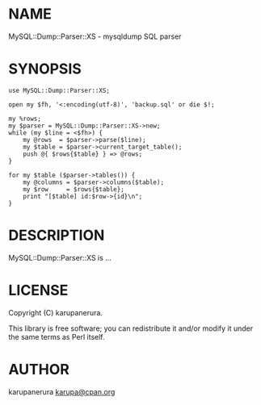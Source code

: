 
# NAME

MySQL::Dump::Parser::XS - mysqldump SQL parser

# SYNOPSIS

    use MySQL::Dump::Parser::XS;

    open my $fh, '<:encoding(utf-8)', 'backup.sql' or die $!;

    my %rows;
    my $parser = MySQL::Dump::Parser::XS->new;
    while (my $line = <$fh>) {
        my @rows  = $parser->parse($line);
        my $table = $parser->current_target_table();
        push @{ $rows{$table} } => @rows;
    }

    for my $table ($parser->tables()) {
        my @columns = $parser->columns($table);
        my $row     = $rows{$table};
        print "[$table] id:$row->{id}\n";
    }

# DESCRIPTION

MySQL::Dump::Parser::XS is ...

# LICENSE

Copyright (C) karupanerura.

This library is free software; you can redistribute it and/or modify
it under the same terms as Perl itself.

# AUTHOR

karupanerura <karupa@cpan.org>
